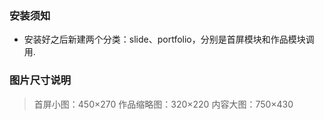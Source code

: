 ### 安装须知

* 安装好之后新建两个分类：slide、portfolio，分别是首屏模块和作品模块调用.


### 图片尺寸说明
> 首屏小图：450×270
> 作品缩略图：320×220
> 内容大图：750×430